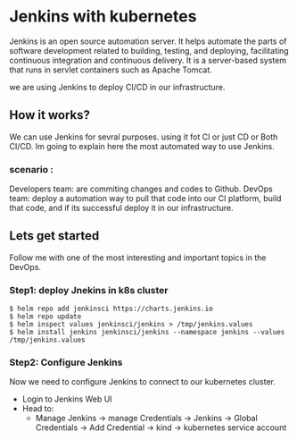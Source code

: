 # Jenkins with kubernetes
Jenkins is an open source automation server. It helps automate the parts of software development related to building, testing, and deploying, facilitating continuous integration and continuous delivery. It is a server-based system that runs in servlet containers such as Apache Tomcat.

we are using Jenkins to deploy CI/CD in our infrastructure.

## How it works?
We can use Jenkins for sevral purposes. using it fot CI or just CD or Both CI/CD. Im going to explain here the most automated way to use Jenkins.

### scenario :
Developers team: are commiting changes and codes to Github.
DevOps team: deploy a automation way to pull that code into our CI platform, build that code, and if its successful deploy it in our infrastructure.

## Lets get started
Follow me with one of the most interesting and important topics in the DevOps.

### Step1: deploy Jnekins in k8s cluster
```
$ helm repo add jenkinsci https://charts.jenkins.io
$ helm repo update
$ helm inspect values jenkinsci/jenkins > /tmp/jenkins.values
$ helm install jenkins jenkinsci/jenkins --namespace jenkins --values /tmp/jenkins.values
```

### Step2: Configure Jenkins
Now we need to configure Jenkins to connect to our kubernetes cluster.

- Login to Jenkins Web UI
- Head to:
  - Manage Jenkins -> manage Credentials -> Jenkins -> Global Credentials -> Add Credential -> kind -> kubernetes service account
